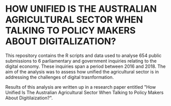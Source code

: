 # HOW UNIFIED IS THE AUSTRALIAN AGRICULTURAL SECTOR WHEN TALKING TO POLICY MAKERS ABOUT DIGITALIZATION?

This repository contains the R scripts and data used to analyse 654 public submissions to 6 parliamentary and government inquiries relating to the digital economy. These inquiries span a period between 2016 and 2018. The aim of the analysis was to assess how unified the agricultural sector is in addressing the challenges of digital trasnformation.

Results of this analysis are written up in a research paper entitled "How Unified Is The Australian Agricultural Sector When Talking to Policy Makers About Digitilaization?".



